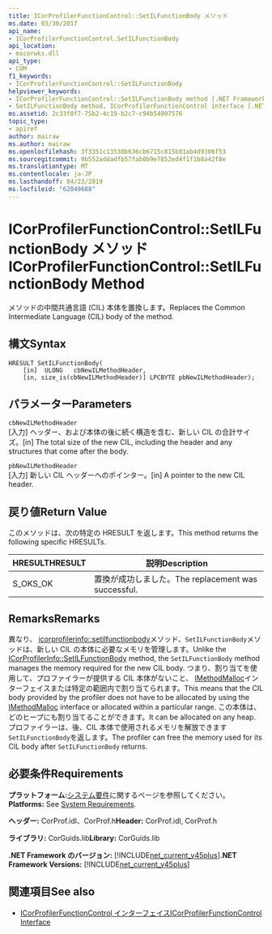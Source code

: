 ```yaml
---
title: ICorProfilerFunctionControl::SetILFunctionBody メソッド
ms.date: 03/30/2017
api_name:
- ICorProfilerFunctionControl.SetILFunctionBody
api_location:
- mscorwks.dll
api_type:
- COM
f1_keywords:
- ICorProfilerFunctionControl::SetILFunctionBody
helpviewer_keywords:
- ICorProfilerFunctionControl::SetILFunctionBody method [.NET Framework profiling]
- SetILFunctionBody method, ICorProfilerFunctionControl interface [.NET Framework profiling]
ms.assetid: 2c33f0f7-75b2-4c19-b2c7-c94b54997576
topic_type:
- apiref
author: mairaw
ms.author: mairaw
ms.openlocfilehash: 3f3351c13530b636cb6715c815b81ab4d9306f53
ms.sourcegitcommit: 9b552addadfb57fab0b9e7852ed4f1f1b8a42f8e
ms.translationtype: MT
ms.contentlocale: ja-JP
ms.lasthandoff: 04/23/2019
ms.locfileid: "62049688"
---
```

# <a name="icorprofilerfunctioncontrolsetilfunctionbody-method"></a><span data-ttu-id="c978e-102">ICorProfilerFunctionControl::SetILFunctionBody メソッド</span><span class="sxs-lookup"><span data-stu-id="c978e-102">ICorProfilerFunctionControl::SetILFunctionBody Method</span></span>
<span data-ttu-id="c978e-103">メソッドの中間共通言語 (CIL) 本体を置換します。</span><span class="sxs-lookup"><span data-stu-id="c978e-103">Replaces the Common Intermediate Language (CIL) body of the method.</span></span>  
  
## <a name="syntax"></a><span data-ttu-id="c978e-104">構文</span><span class="sxs-lookup"><span data-stu-id="c978e-104">Syntax</span></span>  
  
```  
HRESULT SetILFunctionBody(  
    [in]  ULONG   cbNewILMethodHeader,  
    [in, size_is(cbNewILMethodHeader)] LPCBYTE pbNewILMethodHeader);  
```  
  
## <a name="parameters"></a><span data-ttu-id="c978e-105">パラメーター</span><span class="sxs-lookup"><span data-stu-id="c978e-105">Parameters</span></span>  
 `cbNewILMethodHeader`  
 <span data-ttu-id="c978e-106">[入力] ヘッダー、および本体の後に続く構造を含む、新しい CIL の合計サイズ。</span><span class="sxs-lookup"><span data-stu-id="c978e-106">[in] The total size of the new CIL, including the header and any structures that come after the body.</span></span>  
  
 `pbNewILMethodHeader`  
 <span data-ttu-id="c978e-107">[入力] 新しい CIL ヘッダーへのポインター。</span><span class="sxs-lookup"><span data-stu-id="c978e-107">[in] A pointer to the new CIL header.</span></span>  
  
## <a name="return-value"></a><span data-ttu-id="c978e-108">戻り値</span><span class="sxs-lookup"><span data-stu-id="c978e-108">Return Value</span></span>  
 <span data-ttu-id="c978e-109">このメソッドは、次の特定の HRESULT を返します。</span><span class="sxs-lookup"><span data-stu-id="c978e-109">This method returns the following specific HRESULTs.</span></span>  
  
|<span data-ttu-id="c978e-110">HRESULT</span><span class="sxs-lookup"><span data-stu-id="c978e-110">HRESULT</span></span>|<span data-ttu-id="c978e-111">説明</span><span class="sxs-lookup"><span data-stu-id="c978e-111">Description</span></span>|  
|-------------|-----------------|  
|<span data-ttu-id="c978e-112">S_OK</span><span class="sxs-lookup"><span data-stu-id="c978e-112">S_OK</span></span>|<span data-ttu-id="c978e-113">置換が成功しました。</span><span class="sxs-lookup"><span data-stu-id="c978e-113">The replacement was successful.</span></span>|  
  
## <a name="remarks"></a><span data-ttu-id="c978e-114">Remarks</span><span class="sxs-lookup"><span data-stu-id="c978e-114">Remarks</span></span>  
 <span data-ttu-id="c978e-115">異なり、 [icorprofilerinfo::setilfunctionbody](../../../../docs/framework/unmanaged-api/profiling/icorprofilerinfo-setilfunctionbody-method.md)メソッド、`SetILFunctionBody`メソッドは、新しい CIL の本体に必要なメモリを管理します。</span><span class="sxs-lookup"><span data-stu-id="c978e-115">Unlike the [ICorProfilerInfo::SetILFunctionBody](../../../../docs/framework/unmanaged-api/profiling/icorprofilerinfo-setilfunctionbody-method.md) method, the `SetILFunctionBody` method manages the memory required for the new CIL body.</span></span> <span data-ttu-id="c978e-116">つまり、割り当てを使用して、プロファイラーが提供する CIL 本体がないこと、 [IMethodMalloc](../../../../docs/framework/unmanaged-api/profiling/imethodmalloc-interface.md)インターフェイスまたは特定の範囲内で割り当てられます。</span><span class="sxs-lookup"><span data-stu-id="c978e-116">This means that the CIL body provided by the profiler does not have to be allocated by using the [IMethodMalloc](../../../../docs/framework/unmanaged-api/profiling/imethodmalloc-interface.md) interface or allocated within a particular range.</span></span> <span data-ttu-id="c978e-117">この本体は、どのヒープにも割り当てることができます。</span><span class="sxs-lookup"><span data-stu-id="c978e-117">It can be allocated on any heap.</span></span> <span data-ttu-id="c978e-118">プロファイラーは、後、CIL 本体で使用されるメモリを解放できます`SetILFunctionBody`を返します。</span><span class="sxs-lookup"><span data-stu-id="c978e-118">The profiler can free the memory used for its CIL body after `SetILFunctionBody` returns.</span></span>  
  
## <a name="requirements"></a><span data-ttu-id="c978e-119">必要条件</span><span class="sxs-lookup"><span data-stu-id="c978e-119">Requirements</span></span>  
 <span data-ttu-id="c978e-120">**プラットフォーム:**[システム要件](../../../../docs/framework/get-started/system-requirements.md)に関するページを参照してください。</span><span class="sxs-lookup"><span data-stu-id="c978e-120">**Platforms:** See [System Requirements](../../../../docs/framework/get-started/system-requirements.md).</span></span>  
  
 <span data-ttu-id="c978e-121">**ヘッダー:** CorProf.idl、CorProf.h</span><span class="sxs-lookup"><span data-stu-id="c978e-121">**Header:** CorProf.idl, CorProf.h</span></span>  
  
 <span data-ttu-id="c978e-122">**ライブラリ:** CorGuids.lib</span><span class="sxs-lookup"><span data-stu-id="c978e-122">**Library:** CorGuids.lib</span></span>  
  
 <span data-ttu-id="c978e-123">**.NET Framework のバージョン:** [!INCLUDE[net_current_v45plus](../../../../includes/net-current-v45plus-md.md)]</span><span class="sxs-lookup"><span data-stu-id="c978e-123">**.NET Framework Versions:** [!INCLUDE[net_current_v45plus](../../../../includes/net-current-v45plus-md.md)]</span></span>  
  
## <a name="see-also"></a><span data-ttu-id="c978e-124">関連項目</span><span class="sxs-lookup"><span data-stu-id="c978e-124">See also</span></span>

- [<span data-ttu-id="c978e-125">ICorProfilerFunctionControl インターフェイス</span><span class="sxs-lookup"><span data-stu-id="c978e-125">ICorProfilerFunctionControl Interface</span></span>](../../../../docs/framework/unmanaged-api/profiling/icorprofilerfunctioncontrol-interface.md)
